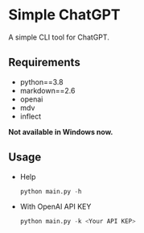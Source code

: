 # Simple ChatGPT

A simple CLI tool for ChatGPT.

## Requirements

+ python==3.8
+ markdown==2.6
+ openai
+ mdv
+ inflect

**Not available in Windows now.**

## Usage

+ Help

  ```python
  python main.py -h
  ```

+ With OpenAI API KEY
  
  ```python
  python main.py -k <Your API KEP>
  ```
